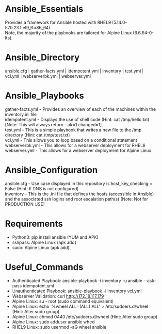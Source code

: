 # Ansible_Essentials
Provides a framework for Ansible hosted with RHEL9 (5.14.0-570.23.1.el9_6.x86_64). <br/>Note, the majority of the playbooks are tailored for Alpine Linux (6.6.94-0-lts).

# Ansible_Directory
ansible.cfg | gather-facts.yml | idempotent.yml | inventory | test.yml | vcl.yml | webserverbk.yml | webserver.yml

# Ansible_Playbooks
gather-facts.yml - Provides an overview of each of the machines within the inventory.ini file<br/>
idempotent.yml - Displays the use of shell code (Hint: cat /tmp/hello.txt) [Note: This will always return - ok=1    changed=1]<br/>
test.yml - This is a simple playbook that writes a new file to the /tmp directory (Hint: cat /tmp/test.txt)<br/>
vcl.yml - This allows you to loop based on a conditional statement<br/>
webserverbk.yml - This allows for a webserver deployment for RHEL9<br/>
webserver.yml - This allows for a webserver deployment for Alpine Linux<br/>

# Ansible_Configuration
ansible.cfg - Use case displayed in this repository is host_key_checking = False (Hint: If DNS is not configured)<br/>
inventory - This is the .ini file that defines the hosts (accessible in Ansible) and the associated ssh logins and root escalation path(s) [Note: Not for PRODUCTION USE]

# Requirements
- Python3: pip install ansible (YUM and APK)<br/>
- sshpass: Alpine Linux (apk add)<br/>
- sudo: Alpine Linux (apk add)<br/>

# Useful_Commands
- Authenticated Playbook: ansible-playbook -i inventory -u ansible --ask-pass idempotent.yml<br/>
- Unauthenticated Playbook: ansible-playbook -i inventory vcl.yml<br/>
- Webserver Validation: curl http://172.18.117.179<br/>
- Alpine Linux: su - root (sudo command equivalent)<br/>
- Alpine Linux: echo '%wheel ALL=(ALL) ALL' > /etc/sudoers.d/wheel (Hint: Alter sudo group)<br/>
- Alpine Linux: chmod 0440 /etc/sudoers.d/wheel (Hint: Alter sudo group)<br/>
- Alpine Linux: sudo adduser ansible wheel<br/>
- RHEL9 Linux: sudo usermod -aG wheel ansible<br/>

